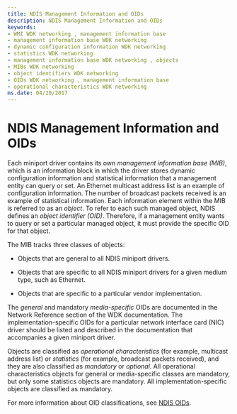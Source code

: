 ```yaml
---
title: NDIS Management Information and OIDs
description: NDIS Management Information and OIDs
keywords:
- WMI WDK networking , management information base
- management information base WDK networking
- dynamic configuration information WDK networking
- statistics WDK networking
- management information base WDK networking , objects
- MIBs WDK networking
- object identifiers WDK networking
- OIDs WDK networking , management information base
- operational characteristics WDK networking
ms.date: 04/20/2017
---
```


# NDIS Management Information and OIDs





Each miniport driver contains its own *management information base (MIB)*, which is an information block in which the driver stores dynamic configuration information and statistical information that a management entity can query or set. An Ethernet multicast address list is an example of configuration information. The number of broadcast packets received is an example of statistical information. Each information element within the MIB is referred to as an *object*. To refer to each such managed object, NDIS defines an *object identifier (OID)*. Therefore, if a management entity wants to query or set a particular managed object, it must provide the specific OID for that object.

The MIB tracks three classes of objects:

-   Objects that are general to all NDIS miniport drivers.

-   Objects that are specific to all NDIS miniport drivers for a given medium type, such as Ethernet.

-   Objects that are specific to a particular vendor implementation.

The *general* and mandatory *media-specific* OIDs are documented in the Network Reference section of the WDK documentation. The implementation-specific OIDs for a particular network interface card (NIC) driver should be listed and described in the documentation that accompanies a given miniport driver.

Objects are classified as *operational characteristics* (for example, multicast address list) or *statistics* (for example, broadcast packets received), and they are also classified as *mandatory* or *optional*. All operational characteristics objects for general or media-specific classes are mandatory, but only some statistics objects are mandatory. All implementation-specific objects are classified as mandatory.

For more information about OID classifications, see [NDIS OIDs](/windows-hardware/drivers/ddi/_netvista/).

 

